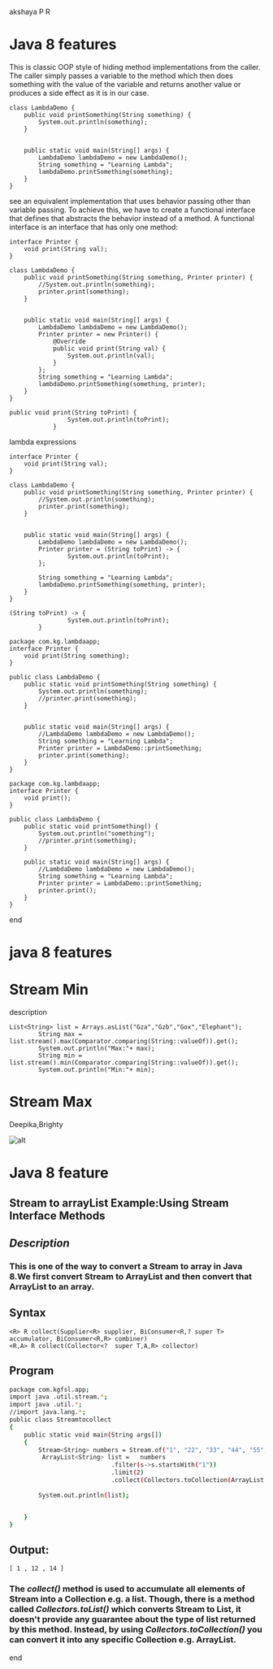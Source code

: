 akshaya P R

# Java 8 features
This is classic OOP style of hiding method implementations from the caller. The caller simply passes a variable to the method which then does something with the value of the variable and returns another value or produces a side effect as it is in our case.
```
class LambdaDemo {
    public void printSomething(String something) {
        System.out.println(something);
    }


    public static void main(String[] args) {
        LambdaDemo lambdaDemo = new LambdaDemo();
        String something = "Learning Lambda";
        lambdaDemo.printSomething(something);
    }
}
```
see an equivalent implementation that uses behavior passing other than variable passing. To achieve this, we have to create a functional interface that defines that abstracts the behavior instead of a method. A functional interface is an interface that has only one method:

```package com.kg.lambdaapp;
interface Printer {
    void print(String val);
}

class LambdaDemo {
    public void printSomething(String something, Printer printer) {
        //System.out.println(something);
        printer.print(something);
    }


    public static void main(String[] args) {
        LambdaDemo lambdaDemo = new LambdaDemo();
        Printer printer = new Printer() {
            @Override
            public void print(String val) {
                System.out.println(val);
            }
        };
        String something = "Learning Lambda";
        lambdaDemo.printSomething(something, printer);
    }
}

```

```
public void print(String toPrint) {
                System.out.println(toPrint);
            }
```

lambda expressions

```package com.kg.lambdaapp;
interface Printer {
    void print(String val);
}

class LambdaDemo {
    public void printSomething(String something, Printer printer) {
        //System.out.println(something);
        printer.print(something);
    }


    public static void main(String[] args) {
        LambdaDemo lambdaDemo = new LambdaDemo();
        Printer printer = (String toPrint) -> {
                System.out.println(toPrint);
        };

        String something = "Learning Lambda";
        lambdaDemo.printSomething(something, printer);
    }
}
```

```
(String toPrint) -> {
                System.out.println(toPrint);
        }
```



```
package com.kg.lambdaapp;
interface Printer {
    void print(String something);
}

public class LambdaDemo {
    public static void printSomething(String something) {
        System.out.println(something);
        //printer.print(something);
    }


    public static void main(String[] args) {
        //LambdaDemo lambdaDemo = new LambdaDemo();
        String something = "Learning Lambda";
        Printer printer = LambdaDemo::printSomething;
        printer.print(something);
    }
}
```
```
package com.kg.lambdaapp;
interface Printer {
    void print();
}

public class LambdaDemo {
    public static void printSomething() {
        System.out.println("something");
        //printer.print(something);
    }

    public static void main(String[] args) {
        //LambdaDemo lambdaDemo = new LambdaDemo();
        String something = "Learning Lambda";
        Printer printer = LambdaDemo::printSomething;
        printer.print();
    }
}
```
end

# java 8 features
# Stream Min

description

```
List<String> list = Arrays.asList("Gza","Gzb","Gox","Elephant");
		String max = list.stream().max(Comparator.comparing(String::valueOf)).get();
		System.out.println("Max:"+ max);
		String min = list.stream().min(Comparator.comparing(String::valueOf)).get();
		System.out.println("Min:"+ min);
```
# Stream Max

Deepika,Brighty

![alt](http://javadeveloperzone.com/wp-content/uploads/2017/06/JAVA-8-STREAM-COLLECT-EXAMPLE-600x400.jpg)
# Java 8 feature #
## Stream to arrayList Example:Using Stream Interface Methods
## _Description_

### This is one of the way to convert a Stream to array in Java 8.We first convert Stream to ArrayList and then convert that ArrayList to an array.

## Syntax
```
<R> R collect(Supplier<R> supplier, BiConsumer<R,? super T> accumulator, BiConsumer<R,R> combiner)
<R,A> R collect(Collector<?  super T,A,R> collector)
```
## Program
```sh
package com.kgfsl.app;
import java .util.stream.*;
import java .util.*;
//import java.lang.*;
public class Streamtocollect
{
    public static void main(String args[])
    {
        Stream<String> numbers = Stream.of("1", "22", "33", "44", "55","12","14");
         ArrayList<String> list =   numbers
                            .filter(s->s.startsWith("1"))
                            .limit(2)
                            .collect(Collectors.toCollection(ArrayList::new));
         
        System.out.println(list);


    }
}
```
## Output:
```
[ 1 , 12 , 14 ]
```
### The _collect()_ method is used to accumulate all elements of Stream into a Collection e.g. a list. Though, there is a method called _Collectors.toList()_ which converts Stream to List, it doesn't provide any guarantee about the type of list returned by this method. Instead, by using _Collectors.toCollection()_ you can convert it into any specific Collection e.g. ArrayList. 

end

